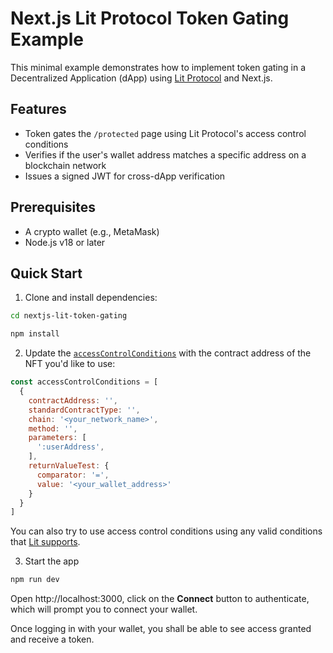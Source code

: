 # Next.js Lit Protocol Token Gating Example

This minimal example demonstrates how to implement token gating in a Decentralized Application (dApp) using [Lit Protocol](https://www.litprotocol.com/) and Next.js.

## Features

- Token gates the `/protected` page using Lit Protocol's access control conditions
- Verifies if the user's wallet address matches a specific address on a blockchain network
- Issues a signed JWT for cross-dApp verification

## Prerequisites

- A crypto wallet (e.g., MetaMask)
- Node.js v18 or later

## Quick Start

1. Clone and install dependencies:

```sh
cd nextjs-lit-token-gating

npm install
```

2. Update the [`accessControlConditions`](./pages/index.js#L11) with the contract address of the NFT you'd like to use:

```javascript
const accessControlConditions = [
  {
    contractAddress: '',
    standardContractType: '',
    chain: '<your_network_name>',
    method: '',
    parameters: [
      ':userAddress',
    ],
    returnValueTest: {
      comparator: '=',
      value: '<your_wallet_address>'
    }
  }
]
```
You can also try to use access control conditions using any valid conditions that [Lit supports](https://developer.litprotocol.com/sdk/access-control/condition-types/unified-access-control-conditions).

3. Start the app

```sh
npm run dev
```
Open http://localhost:3000, click on the **Connect** button to authenticate, which will prompt you to connect your wallet.

Once logging in with your wallet, you shall be able to see access granted and receive a token.
